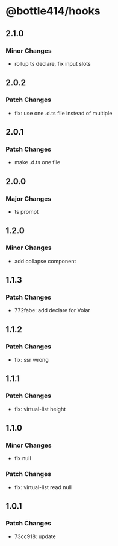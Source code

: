 # @bottle414/hooks

## 2.1.0

### Minor Changes

-   rollup ts declare, fix input slots

## 2.0.2

### Patch Changes

-   fix: use one .d.ts file instead of multiple

## 2.0.1

### Patch Changes

-   make .d.ts one file

## 2.0.0

### Major Changes

-   ts prompt

## 1.2.0

### Minor Changes

-   add collapse component

## 1.1.3

### Patch Changes

-   772fabe: add declare for Volar

## 1.1.2

### Patch Changes

-   fix: ssr wrong

## 1.1.1

### Patch Changes

-   fix: virtual-list height

## 1.1.0

### Minor Changes

-   fix null

### Patch Changes

-   fix: virtual-list read null

## 1.0.1

### Patch Changes

-   73cc918: update
